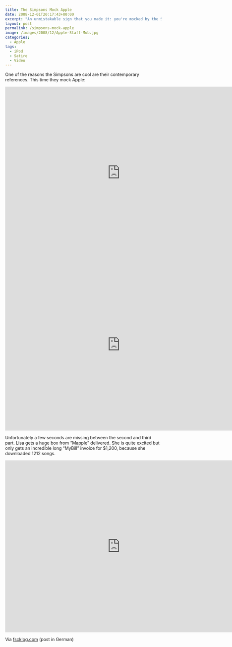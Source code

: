 ```yaml
---
title: The Simpsons Mock Apple
date: 2008-12-01T20:17:43+00:00
excerpt: "An unmistakable sign that you made it: you're mocked by the Simpsons."
layout: post
permalink: /simpsons-mock-apple
image: /images/2008/12/Apple-Staff-Mob.jpg
categories:
  - Apple
tags:
  - iPod
  - Satire
  - Video
---
```

One of the reasons the Simpsons are cool are their contemporary references. This time they mock Apple:

<iframe src="https://www.youtube-nocookie.com/embed/7L2fsubA2-c" width="740" height="555" frameborder="0" allowfullscreen="allowfullscreen"></iframe>

<iframe src="https://www.youtube-nocookie.com/embed/CZGIn9bpALo" width="740" height="555" frameborder="0" allowfullscreen="allowfullscreen"></iframe>

Unfortunately a few seconds are missing between the second and third part. Lisa gets a huge box from “Mapple” delivered. She is quite excited but only gets an incredible long “MyBill” invoice for $1,200, because she downloaded 1212 songs.

<iframe src="https://www.youtube-nocookie.com/embed/WL2l_Q1AR_Q" width="740" height="555" frameborder="0" allowfullscreen="allowfullscreen"></iframe>

Via [fscklog.com](http://www.fscklog.com/2008/12/the-simpsons---ein-besuch-im-mapple-store-video.html) (post in German)